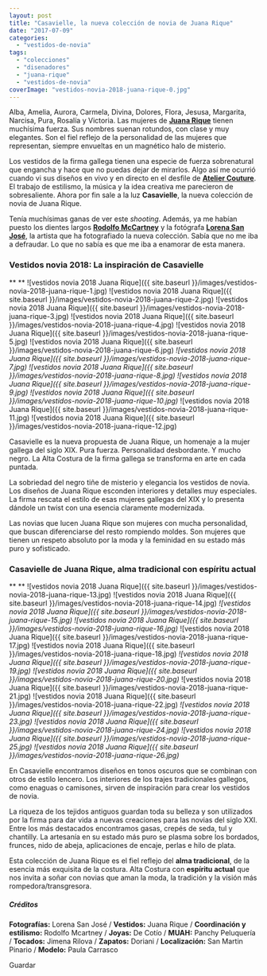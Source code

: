 ```yaml
---
layout: post
title: "Casavielle, la nueva colección de novia de Juana Rique"
date: "2017-07-09"
categories: 
  - "vestidos-de-novia"
tags: 
  - "colecciones"
  - "disenadores"
  - "juana-rique"
  - "vestidos-de-novia"
coverImage: "vestidos-novia-2018-juana-rique-0.jpg"
---
```


Alba, Amelia, Aurora, Carmela, Divina, Dolores, Flora, Jesusa, Margarita, Narcisa, Pura, Rosalía y Victoria. Las mujeres de [**Juana Rique**](http://juanarique.com/) tienen muchísima fuerza. Sus nombres suenan rotundos, con clase y muy elegantes. Son el fiel reflejo de la personalidad de las mujeres que representan, siempre envueltas en un magnético halo de misterio.

Los vestidos de la firma gallega tienen una especie de fuerza sobrenatural que engancha y hace que no puedas dejar de mirarlos. Algo así me ocurrió cuando vi sus diseños en vivo y en directo en el desfile de [**Atelier Couture**](https://petitpleasures.com/atelier-couture-2017-vestidos-de-novia/). El trabajo de estilismo, la música y la idea creativa me parecieron de sobresaliente. Ahora por fin sale a la luz **Casavielle**, la nueva colección de novia de Juana Rique.

Tenía muchísimas ganas de ver este _shooting_. Además, ya me habían puesto los dientes largos [**Rodolfo McCartney**](http://noquiero.es/) y la fotógrafa [**Lorena San José**](http://www.lorenasanjose.com/), la artista que ha fotografiado la nueva colección. Sabía que no me iba a defraudar. Lo que no sabía es que me iba a enamorar de esta manera.

### Vestidos novia 2018: La inspiración de Casavielle

 **   **  ![vestidos novia 2018 Juana Rique]({{ site.baseurl }}/images/vestidos-novia-2018-juana-rique-1.jpg) ![vestidos novia 2018 Juana Rique]({{ site.baseurl }}/images/vestidos-novia-2018-juana-rique-2.jpg) ![vestidos novia 2018 Juana Rique]({{ site.baseurl }}/images/vestidos-novia-2018-juana-rique-3.jpg) ![vestidos novia 2018 Juana Rique]({{ site.baseurl }}/images/vestidos-novia-2018-juana-rique-4.jpg) ![vestidos novia 2018 Juana Rique]({{ site.baseurl }}/images/vestidos-novia-2018-juana-rique-5.jpg) ![vestidos novia 2018 Juana Rique]({{ site.baseurl }}/images/vestidos-novia-2018-juana-rique-6.jpg)  *![vestidos novia 2018 Juana Rique]({{ site.baseurl }}/images/vestidos-novia-2018-juana-rique-7.jpg)*   *![vestidos novia 2018 Juana Rique]({{ site.baseurl }}/images/vestidos-novia-2018-juana-rique-8.jpg)*   *![vestidos novia 2018 Juana Rique]({{ site.baseurl }}/images/vestidos-novia-2018-juana-rique-9.jpg)*   *![vestidos novia 2018 Juana Rique]({{ site.baseurl }}/images/vestidos-novia-2018-juana-rique-10.jpg)*  ![vestidos novia 2018 Juana Rique]({{ site.baseurl }}/images/vestidos-novia-2018-juana-rique-11.jpg) ![vestidos novia 2018 Juana Rique]({{ site.baseurl }}/images/vestidos-novia-2018-juana-rique-12.jpg)

Casavielle es la nueva propuesta de Juana Rique, un homenaje a la mujer gallega del siglo XIX. Pura fuerza. Personalidad desbordante. Y mucho negro. La Alta Costura de la firma gallega se transforma en arte en cada puntada.

La sobriedad del negro tiñe de misterio y elegancia los vestidos de novia. Los diseños de Juana Rique esconden interiores y detalles muy especiales. La firma rescata el estilo de esas mujeres gallegas del XIX y lo presenta dándole un twist con una esencia claramente modernizada.

Las novias que lucen Juana Rique son mujeres con mucha personalidad, que buscan diferenciarse del resto rompiendo moldes. Son mujeres que tienen un respeto absoluto por la moda y la feminidad en su estado más puro y sofisticado.

### Casavielle de Juana Rique, alma tradicional con espíritu actual

 **   **  ![vestidos novia 2018 Juana Rique]({{ site.baseurl }}/images/vestidos-novia-2018-juana-rique-13.jpg) ![vestidos novia 2018 Juana Rique]({{ site.baseurl }}/images/vestidos-novia-2018-juana-rique-14.jpg)  *![vestidos novia 2018 Juana Rique]({{ site.baseurl }}/images/vestidos-novia-2018-juana-rique-15.jpg)*   *![vestidos novia 2018 Juana Rique]({{ site.baseurl }}/images/vestidos-novia-2018-juana-rique-16.jpg)*  ![vestidos novia 2018 Juana Rique]({{ site.baseurl }}/images/vestidos-novia-2018-juana-rique-17.jpg) ![vestidos novia 2018 Juana Rique]({{ site.baseurl }}/images/vestidos-novia-2018-juana-rique-18.jpg)  *![vestidos novia 2018 Juana Rique]({{ site.baseurl }}/images/vestidos-novia-2018-juana-rique-19.jpg)*   *![vestidos novia 2018 Juana Rique]({{ site.baseurl }}/images/vestidos-novia-2018-juana-rique-20.jpg)*  ![vestidos novia 2018 Juana Rique]({{ site.baseurl }}/images/vestidos-novia-2018-juana-rique-21.jpg) ![vestidos novia 2018 Juana Rique]({{ site.baseurl }}/images/vestidos-novia-2018-juana-rique-22.jpg)  *![vestidos novia 2018 Juana Rique]({{ site.baseurl }}/images/vestidos-novia-2018-juana-rique-23.jpg)*   *![vestidos novia 2018 Juana Rique]({{ site.baseurl }}/images/vestidos-novia-2018-juana-rique-24.jpg)*   *![vestidos novia 2018 Juana Rique]({{ site.baseurl }}/images/vestidos-novia-2018-juana-rique-25.jpg)*   *![vestidos novia 2018 Juana Rique]({{ site.baseurl }}/images/vestidos-novia-2018-juana-rique-26.jpg)* 

En Casavielle encontramos diseños en tonos oscuros que se combinan con otros de estilo lencero. Los interiores de los trajes tradicionales gallegos, como enaguas o camisones, sirven de inspiración para crear los vestidos de novia.

La riqueza de los tejidos antiguos guardan toda su belleza y son utilizados por la firma para dar vida a nuevas creaciones para las novias del siglo XXI. Entre los más destacados encontramos gasas, crepés de seda, tul y chantilly. La artesanía en su estado más puro se plasma sobre los bordados, frunces, nido de abeja, aplicaciones de encaje, perlas e hilo de plata.

Esta colección de Juana Rique es el fiel reflejo del **alma tradicional**, de la esencia más exquisita de la costura. Alta Costura con **espíritu actual** que nos invita a soñar con novias que aman la moda, la tradición y la visión más rompedora/transgresora.

##### Créditos

**Fotografías:** Lorena San José / **Vestidos:** Juana Rique / **Coordinación y estilismo:** Rodolfo Mcartney / **Joyas:** De Cotío / **MUAH:** Panchy Peluquería / **Tocados:** Jimena Rilova / **Zapatos:** Doriani / **Localización:** San Martin Pinario / **Modelo:** Paula Carrasco

Guardar
